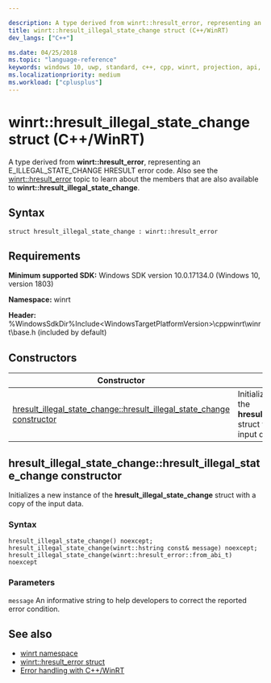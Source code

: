 ```yaml
---

description: A type derived from winrt::hresult_error, representing an E_ILLEGAL_STATE_CHANGE HRESULT error code.
title: winrt::hresult_illegal_state_change struct (C++/WinRT)
dev_langs: ["C++"]

ms.date: 04/25/2018
ms.topic: "language-reference"
keywords: windows 10, uwp, standard, c++, cpp, winrt, projection, api, reference, hresult, error, code, E_ILLEGAL_STATE_CHANGE
ms.localizationpriority: medium
ms.workload: ["cplusplus"]
---
```


# winrt::hresult_illegal_state_change struct (C++/WinRT)
A type derived from **winrt::hresult_error**, representing an E_ILLEGAL_STATE_CHANGE HRESULT error code. Also see the [winrt::hresult_error](hresult-error.md) topic to learn about the members that are also available to **winrt::hresult_illegal_state_change**.

## Syntax
```cppwinrt
struct hresult_illegal_state_change : winrt::hresult_error
```

## Requirements
**Minimum supported SDK:** Windows SDK version 10.0.17134.0 (Windows 10, version 1803)

**Namespace:** winrt

**Header:** %WindowsSdkDir%Include\<WindowsTargetPlatformVersion>\cppwinrt\winrt\base.h (included by default)

## Constructors
|Constructor|Description|
|------------|-----------------|
|[hresult_illegal_state_change::hresult_illegal_state_change constructor](#hresult_illegal_state_changehresult_illegal_state_change-constructor)|Initializes a new instance of the **hresult_illegal_state_change** struct with a copy of the input data.|

## hresult_illegal_state_change::hresult_illegal_state_change constructor
Initializes a new instance of the **hresult_illegal_state_change** struct with a copy of the input data.

### Syntax
```cppwinrt
hresult_illegal_state_change() noexcept;
hresult_illegal_state_change(winrt::hstring const& message) noexcept;
hresult_illegal_state_change(winrt::hresult_error::from_abi_t) noexcept
```

### Parameters
`message`
An informative string to help developers to correct the reported error condition.

## See also 
* [winrt namespace](../winrt.md)
* [winrt::hresult_error struct](hresult-error.md)
* [Error handling with C++/WinRT](/windows/uwp/cpp-and-winrt-apis/error-handling)
